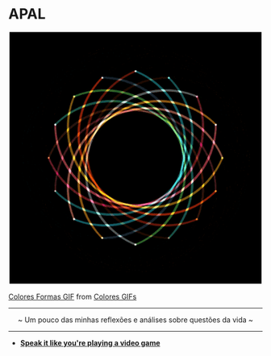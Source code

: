 # APAL

<p align="center">
    <img width="500" src="../../img/colores-formas.gif" />
    <div class="tenor-gif-embed" data-postid="19697263" data-share-method="host" data-aspect-ratio="1" data-width="100%"><a href="https://tenor.com/view/colores-formas-arte-movimiento-gif-19697263">Colores Formas GIF</a> from <a href="https://tenor.com/search/colores-gifs">Colores GIFs</a></div>
</p>

---

<p align="center">
 ~ Um pouco das minhas reflexões e análises sobre questões da vida ~
</p>

---

- [**Speak it like you're playing a video game**](https://dev.to/beatrizoliveira/speak-it-like-you-re-playing-a-video-game-86o)
